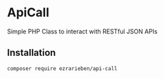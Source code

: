 # ApiCall
Simple PHP Class to interact with RESTful JSON APIs
## Installation

`composer require ezrarieben/api-call`
